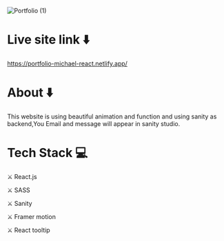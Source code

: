 ![Portfolio (1)](https://user-images.githubusercontent.com/93304640/156385024-4d854f9e-0fbc-4ef9-bd70-5187be76858d.png)

# Live site link ⬇️

https://portfolio-michael-react.netlify.app/

# About ⬇️

This website is using beautiful animation and function and using sanity as backend,You Email and message will appear in sanity studio.


# Tech Stack 💻

⚔️ React.js

⚔️ SASS

⚔️ Sanity

⚔️ Framer motion

⚔️ React tooltip
